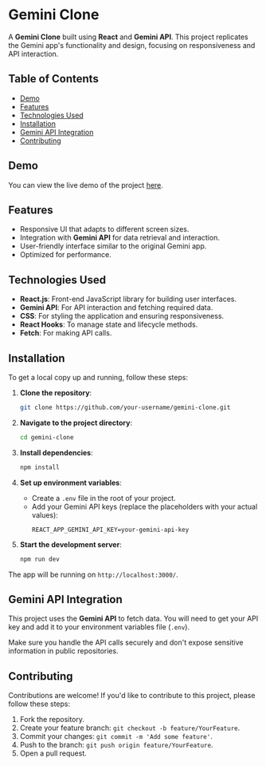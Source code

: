 # Gemini Clone

A **Gemini Clone** built using **React** and **Gemini API**. This project replicates the Gemini app's functionality and design, focusing on responsiveness and API interaction.

## Table of Contents

- [Demo](https://gemini-clone-k4r25ppfe-mayank-mehtas-projects.vercel.app/)
- [Features](#features)
- [Technologies Used](#technologies-used)
- [Installation](#installation)
- [Gemini API Integration](#gemini-api-integration)
- [Contributing](#contributing)

## Demo

You can view the live demo of the project [here](https://gemini-clone-k4r25ppfe-mayank-mehtas-projects.vercel.app/).

## Features

- Responsive UI that adapts to different screen sizes.
- Integration with **Gemini API** for data retrieval and interaction.
- User-friendly interface similar to the original Gemini app.
- Optimized for performance.

## Technologies Used

- **React.js**: Front-end JavaScript library for building user interfaces.
- **Gemini API**: For API interaction and fetching required data.
- **CSS**: For styling the application and ensuring responsiveness.
- **React Hooks**: To manage state and lifecycle methods.
- **Fetch**: For making API calls.

## Installation

To get a local copy up and running, follow these steps:

1. **Clone the repository**:
    ```bash
    git clone https://github.com/your-username/gemini-clone.git
    ```

2. **Navigate to the project directory**:
    ```bash
    cd gemini-clone
    ```

3. **Install dependencies**:
    ```bash
    npm install
    ```

4. **Set up environment variables**:
   - Create a `.env` file in the root of your project.
   - Add your Gemini API keys (replace the placeholders with your actual values):
     ```
     REACT_APP_GEMINI_API_KEY=your-gemini-api-key
     ```

5. **Start the development server**:
    ```bash
    npm run dev
    ```

The app will be running on `http://localhost:3000/`.


## Gemini API Integration

This project uses the **Gemini API** to fetch data. You will need to get your API key and add it to your environment variables file (`.env`). 

Make sure you handle the API calls securely and don't expose sensitive information in public repositories.


## Contributing

Contributions are welcome! If you'd like to contribute to this project, please follow these steps:

1. Fork the repository.
2. Create your feature branch: `git checkout -b feature/YourFeature`.
3. Commit your changes: `git commit -m 'Add some feature'`.
4. Push to the branch: `git push origin feature/YourFeature`.
5. Open a pull request.
